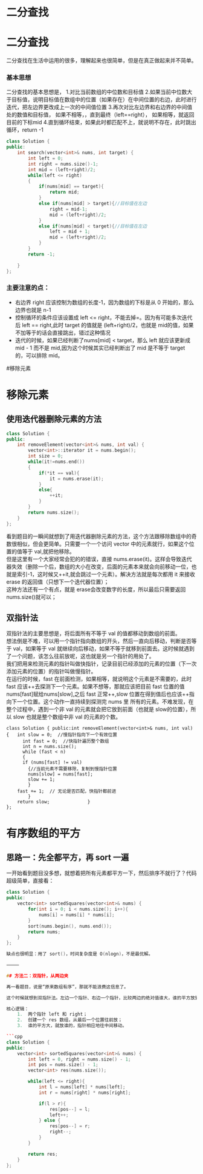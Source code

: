 # 二分查找
# 二分查找
二分查找在生活中运用的很多，理解起来也很简单，但是在真正做起来并不简单。
### 基本思想
二分查找的基本思想是，
1.对比当前数组的中位数和目标值
2.如果当前中位数大于目标值，说明目标值在数组中的位置（如果存在）在中间位置的右边，此时进行迭代，把左边界更改成上一次的中间值位置
3.再次对比左边界和右边界的中间值处的数值和目标值，
如果不相等，，直到最终（left==right），
如果相等，就返回目前的下标mid
4.直到循环结束，如果此时都匹配不上，就说明不存在，此时跳出循环，return -1

```c++
class Solution {
public:
    int search(vector<int>& nums, int target) {
        int left = 0;
        int right = nums.size()-1;
        int mid = (left+right)/2;
        while(left <= right)
        {
            if(nums[mid] == target){
                return mid;
            }
            else if(nums[mid] > target){//目标值在左边
                right = mid-1;
                mid = (left+right)/2;
            }
            else if(nums[mid] < target){//目标值在左边
                left = mid + 1;
                mid = (left+right)/2;
            }
        }
        return -1;
        
    }
};
```
### 主要注意的点：
* 右边界 right 应该控制为数组的长度-1，因为数组的下标是从 0 开始的，那么边界也就是 n-1
* 控制循环的条件应该设置成 left <= right，不能去掉=。因为有可能多次迭代后 left == right,此时 target 的值就是 (left+right)/2，也就是 mid的值，如果不加等于的话会直接跳出，错过这种情况
* 迭代的时候，如果已经判断了nums[mid] < target，那么 left 就应该更新成mid - 1 而不是 mid,因为这个时候其实已经判断出了 mid 是不等于 target 的，可以排除 mid。



#移除元素
# 移除元素
## 使用迭代器删除元素的方法
```c++
class Solution {
public:
    int removeElement(vector<int>& nums, int val) {
        vector<int>::iterator it = nums.begin();
        int size = 0;
        while(it!=nums.end())
        {
            if(*it == val){
                it = nums.erase(it);
            }
            else{
                ++it;
            }
        }       
        return nums.size();    
    }
};
```
看到题目的一瞬间就想到了用迭代器删除元素的方法，这个方法跟移除数组中的奇数很相似，但会更简单。只需要一个一个访问 vector 中的元素就行，如果这个位置的值等于 val,就把他移除。     
但是这里有一个大家经常会犯的的错误，直接 nums.erase(it)。这样会导致迭代器失效（删除一个后，数组的大小在改变，后面的元素本来就会向前移动一位，也就是索引-1，这时候又++it,就会跳过一个元素）。解决方法就是每次都用 it 来接收 erase 的返回值（只想下一个迭代器位置）；       
这种方法还有一个有点，就是 erase会改变数字的长度，所以最后只需要返回 nums.size()就可以；

## 双指针法
双指针法的主要思想是，将后面所有不等于 val 的值都移动到数组的前面。            
想法倒是不难，可以用一个指针指向数组的开头，然后一直向后移动，判断是否等于 val，如果等于 val 就继续向后移动，如果不等于就移到前面去。这时候就遇到了一个问题，该怎么往前放呢，这也就是另一个指针的用处了。         
我们把用来检测元素的指针叫做快指针，记录目前已经添加的元素的位置（下一次添加元素的位置）的指针叫做慢指针。   
	在运行的时候，fast 在前面检测，如果相等，就说明这个元素是不需要的，此时 fast 应该++去探测下一个元素。如果不想等，那就应该把目前 fast 位置的值 nums[fast]赋给nums[slow],之后 fast 正常++,slow 位置在得到值后也应该++指向下一个位置。这个动作一直持续到探测完 nums 里 所有的元素。不难发现，在整个过程中，遇到一个非 val 的元素就会把它放到前面（也就是 slow的位置），所以 slow 也就是整个数组中非 val 的元素的个数。

	
	class Solution { public:int removeElement(vector<int>& nums, int val)
	{ 	int slow = 0;  //慢指针指向下一个有效位置         
	  	  int fast = 0;  //快指针遍历整个数组         
		  int n = nums.size();                  
		  while (fast < n)
		  {
		  if (nums[fast] != val)
		  	{//当前元素不需要移除，复制到慢指针位置                 
		  	nums[slow] = nums[fast];                 
		  	slow += 1;
		  	}             
		fast += 1;  // 无论是否匹配，快指针都前进         
			}
		return slow;              } 
	};
	
	



# 有序数组的平方

## 思路一：先全都平方，再 sort 一遍

一开始看到题目没多想，就想着把所有元素都平方一下，然后排序不就行了？代码超级简单，直接看：
```cpp
class Solution {
public:
    vector<int> sortedSquares(vector<int>& nums) {
        for(int i = 0; i < nums.size(); i++){
            nums[i] = nums[i] * nums[i];
        }
        sort(nums.begin(), nums.end());
        return nums;
    }
};

缺点也很明显：用了 sort()，时间复杂度是 O(nlogn)，不是最优解。

⸻

## 方法二：双指针，从两边夹

再一看题目，说是“原来数组有序”，那就不能浪费这信息了。

这个时候就想到双指针法。左边一个指针、右边一个指针，比较两边的绝对值谁大，谁的平方放到结果数组的末尾，然后指针向中间靠。

核心逻辑：
	1.	两个指针 left 和 right；
	2.	创建一个 res 数组，从最后一个位置往前放；
	3.	谁的平方大，就放谁的，指针相应地往中间移动。

```cpp
class Solution {
public:
    vector<int> sortedSquares(vector<int>& nums) {
        int left = 0, right = nums.size() - 1;
        int pos = nums.size() - 1;
        vector<int> res(nums.size());

        while(left <= right){
            int l = nums[left] * nums[left];
            int r = nums[right] * nums[right];

            if(l > r){
                res[pos--] = l;
                left++;
            } else {
                res[pos--] = r;
                right--;
            }
        }

        return res;
    }
};









